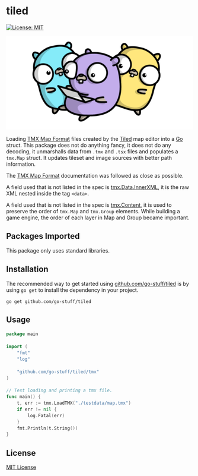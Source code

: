# tiled

[![License: MIT](https://img.shields.io/badge/License-MIT-yellow.svg)](https://opensource.org/licenses/MIT)

![Gopher Share](https://github.com/go-stuff/images/blob/master/GOPHER_SHARE_640x320.png)

Loading [TMX Map Format](https://doc.mapeditor.org/de/stable/reference/tmx-map-format/#tmx-map-format) files created by the [Tiled](https://www.mapeditor.org/) map editor into a [Go](https://golang.org/) struct. This package does not do anything fancy, it does not do any decoding, it unmarshalls data from `.tmx` and `.tsx` files and populates a `tmx.Map` struct. It updates tileset and image sources with better path information.

The [TMX Map Format](https://doc.mapeditor.org/de/stable/reference/tmx-map-format/#tmx-map-format) documentation was followed as close as possible.

A field used that is not listed in the spec is [tmx.Data.InnerXML](https://github.com/go-stuff/tiled/blob/master/tmx/data.go), it is the raw XML nested inside the tag `<data>`.

A field used that is not listed in the spec is [tmx.Content](https://github.com/go-stuff/tiled/blob/master/tmx/content.go), it is used to preserve the order of `tmx.Map` and `tmx.Group` elements. While building a game engine, the order of each layer in Map and Group became important.

## Packages Imported

This package only uses standard libraries.

## Installation

The recommended way to get started using [github.com/go-stuff/tiled](https://github.com/go-stuff/tiled) is by using `go get` to install the dependency in your project.

```
go get github.com/go-stuff/tiled
```

## Usage

```go
package main

import (
	"fmt"
	"log"

	"github.com/go-stuff/tiled/tmx"
)

// Test loading and printing a tmx file.
func main() {
	t, err := tmx.LoadTMX("./testdata/map.tmx")
	if err != nil {
		log.Fatal(err)
	}
	fmt.Println(t.String())
}
```

## License

[MIT License](LICENSE)